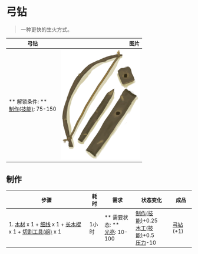 # 弓钻  
> 一种更快的生火方式。  
  
  弓钻  |   图片   
 ----  |  ----:   
 ** 解锁条件: **<br>[制作(技能)](Skill_Crafting.md): 75-150  |  <img decoding="async" src="Sprite/BowDrill.png" href="a.md" style="max-width:300px;max-height:300px;">   
  
## 制作  
步骤  |  耗时  |  需求  |  状态变化  |  成品  
----  |  ----  |  ----  |  ----  |  ----  
1. [木材](Wood.md) x 1 + [细线](CordFiber.md) x 1 + [长木棍](StickLong.md) x 1 + [切割工具(组)](GpTag_Cutter.md) x 1  |  1小时  |  ** 需要状态: **<br>[光亮](Light.md): 10-100  |  [制作(技能)](Skill_Crafting.md)+0.25<br>[木工(技能)](Skill_Woodworking.md)+0.5<br>[压力](Stress.md)-10  |  [弓钻](BowDrill.md)(+1)  
